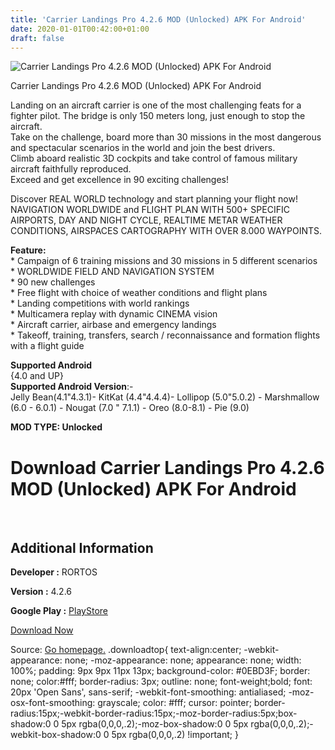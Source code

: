 ```yaml
---
title: 'Carrier Landings Pro 4.2.6 MOD (Unlocked) APK For Android'
date: 2020-01-01T00:42:00+01:00
draft: false
---
```


![Carrier Landings Pro 4.2.6 MOD (Unlocked) APK For Android](https://i2.wp.com/apkhome.net/wp-content/uploads/2019/11/Carrier-Landings-Pro.png "Carrier Landings Pro 4.2.6 MOD (Unlocked) APK For Android")

  

Carrier Landings Pro 4.2.6 MOD (Unlocked) APK For Android

Landing on an aircraft carrier is one of the most challenging feats for a fighter pilot. The bridge is only 150 meters long, just enough to stop the aircraft.  
Take on the challenge, board more than 30 missions in the most dangerous and spectacular scenarios in the world and join the best drivers.  
Climb aboard realistic 3D cockpits and take control of famous military aircraft faithfully reproduced.  
Exceed and get excellence in 90 exciting challenges!

Discover REAL WORLD technology and start planning your flight now!  
NAVIGATION WORLDWIDE and FLIGHT PLAN WITH 500+ SPECIFIC AIRPORTS, DAY AND NIGHT CYCLE, REALTIME METAR WEATHER CONDITIONS, AIRSPACES CARTOGRAPHY WITH OVER 8.000 WAYPOINTS.

**Feature:**  
\* Campaign of 6 training missions and 30 missions in 5 different scenarios  
\* WORLDWIDE FIELD AND NAVIGATION SYSTEM  
\* 90 new challenges  
\* Free flight with choice of weather conditions and flight plans  
\* Landing competitions with world rankings  
\* Multicamera replay with dynamic CINEMA vision  
\* Aircraft carrier, airbase and emergency landings  
\* Takeoff, training, transfers, search / reconnaissance and formation flights with a flight guide

**Supported Android**  
{4.0 and UP}  
**Supported Android Version**:-  
Jelly Bean(4.1"4.3.1)- KitKat (4.4"4.4.4)- Lollipop (5.0"5.0.2) - Marshmallow (6.0 - 6.0.1) - Nougat (7.0 " 7.1.1) - Oreo (8.0-8.1) - Pie (9.0)

**MOD TYPE: Unlocked**

Download Carrier Landings Pro 4.2.6 MOD (Unlocked) APK For Android
==================================================================

 

Additional Information
----------------------

**Developer :** RORTOS

**Version :** 4.2.6

**Google Play :** [PlayStore](https://play.google.com/store/apps/details?id=it.rortos.f18carrierlandingiipro)

  

[Download Now](https://store4app.co/post/carrier-landings-pro-4-2-6-mod-unlocked-apk-for-android_1573753219)

  
Source: [Go homepage.](https://store4app.co/post/carrier-landings-pro-4-2-6-mod-unlocked-apk-for-android_1573753219) .downloadtop{ text-align:center; -webkit-appearance: none; -moz-appearance: none; appearance: none; width: 100%; padding: 9px 9px 11px 13px; background-color: #0EBD3F; border: none; color:#fff; border-radius: 3px; outline: none; font-weight;bold; font: 20px 'Open Sans', sans-serif; -webkit-font-smoothing: antialiased; -moz-osx-font-smoothing: grayscale; color: #fff; cursor: pointer; border-radius:15px;-webkit-border-radius:15px;-moz-border-radius:5px;box-shadow:0 0 5px rgba(0,0,0,.2);-moz-box-shadow:0 0 5px rgba(0,0,0,.2);-webkit-box-shadow:0 0 5px rgba(0,0,0,.2) !important; }